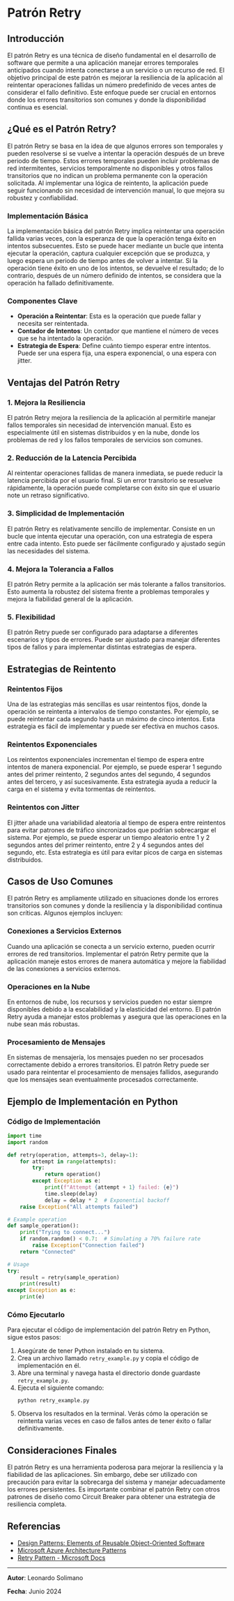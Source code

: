 
# Patrón Retry

## Introducción
El patrón Retry es una técnica de diseño fundamental en el desarrollo de software que permite a una aplicación manejar errores temporales anticipados cuando intenta conectarse a un servicio o un recurso de red. El objetivo principal de este patrón es mejorar la resiliencia de la aplicación al reintentar operaciones fallidas un número predefinido de veces antes de considerar el fallo definitivo. Este enfoque puede ser crucial en entornos donde los errores transitorios son comunes y donde la disponibilidad continua es esencial.

## ¿Qué es el Patrón Retry?
El patrón Retry se basa en la idea de que algunos errores son temporales y pueden resolverse si se vuelve a intentar la operación después de un breve periodo de tiempo. Estos errores temporales pueden incluir problemas de red intermitentes, servicios temporalmente no disponibles y otros fallos transitorios que no indican un problema permanente con la operación solicitada. Al implementar una lógica de reintento, la aplicación puede seguir funcionando sin necesidad de intervención manual, lo que mejora su robustez y confiabilidad.

### Implementación Básica
La implementación básica del patrón Retry implica reintentar una operación fallida varias veces, con la esperanza de que la operación tenga éxito en intentos subsecuentes. Esto se puede hacer mediante un bucle que intenta ejecutar la operación, captura cualquier excepción que se produzca, y luego espera un periodo de tiempo antes de volver a intentar. Si la operación tiene éxito en uno de los intentos, se devuelve el resultado; de lo contrario, después de un número definido de intentos, se considera que la operación ha fallado definitivamente.

### Componentes Clave
- **Operación a Reintentar**: Esta es la operación que puede fallar y necesita ser reintentada.
- **Contador de Intentos**: Un contador que mantiene el número de veces que se ha intentado la operación.
- **Estrategia de Espera**: Define cuánto tiempo esperar entre intentos. Puede ser una espera fija, una espera exponencial, o una espera con jitter.

## Ventajas del Patrón Retry

### 1. Mejora la Resiliencia
El patrón Retry mejora la resiliencia de la aplicación al permitirle manejar fallos temporales sin necesidad de intervención manual. Esto es especialmente útil en sistemas distribuidos y en la nube, donde los problemas de red y los fallos temporales de servicios son comunes.

### 2. Reducción de la Latencia Percibida
Al reintentar operaciones fallidas de manera inmediata, se puede reducir la latencia percibida por el usuario final. Si un error transitorio se resuelve rápidamente, la operación puede completarse con éxito sin que el usuario note un retraso significativo.

### 3. Simplicidad de Implementación
El patrón Retry es relativamente sencillo de implementar. Consiste en un bucle que intenta ejecutar una operación, con una estrategia de espera entre cada intento. Esto puede ser fácilmente configurado y ajustado según las necesidades del sistema.

### 4. Mejora la Tolerancia a Fallos
El patrón Retry permite a la aplicación ser más tolerante a fallos transitorios. Esto aumenta la robustez del sistema frente a problemas temporales y mejora la fiabilidad general de la aplicación.

### 5. Flexibilidad
El patrón Retry puede ser configurado para adaptarse a diferentes escenarios y tipos de errores. Puede ser ajustado para manejar diferentes tipos de fallos y para implementar distintas estrategias de espera.

## Estrategias de Reintento

### Reintentos Fijos
Una de las estrategias más sencillas es usar reintentos fijos, donde la operación se reintenta a intervalos de tiempo constantes. Por ejemplo, se puede reintentar cada segundo hasta un máximo de cinco intentos. Esta estrategia es fácil de implementar y puede ser efectiva en muchos casos.

### Reintentos Exponenciales
Los reintentos exponenciales incrementan el tiempo de espera entre intentos de manera exponencial. Por ejemplo, se puede esperar 1 segundo antes del primer reintento, 2 segundos antes del segundo, 4 segundos antes del tercero, y así sucesivamente. Esta estrategia ayuda a reducir la carga en el sistema y evita tormentas de reintentos.

### Reintentos con Jitter
El jitter añade una variabilidad aleatoria al tiempo de espera entre reintentos para evitar patrones de tráfico sincronizados que podrían sobrecargar el sistema. Por ejemplo, se puede esperar un tiempo aleatorio entre 1 y 2 segundos antes del primer reintento, entre 2 y 4 segundos antes del segundo, etc. Esta estrategia es útil para evitar picos de carga en sistemas distribuidos.

## Casos de Uso Comunes
El patrón Retry es ampliamente utilizado en situaciones donde los errores transitorios son comunes y donde la resiliencia y la disponibilidad continua son críticas. Algunos ejemplos incluyen:

### Conexiones a Servicios Externos
Cuando una aplicación se conecta a un servicio externo, pueden ocurrir errores de red transitorios. Implementar el patrón Retry permite que la aplicación maneje estos errores de manera automática y mejore la fiabilidad de las conexiones a servicios externos.

### Operaciones en la Nube
En entornos de nube, los recursos y servicios pueden no estar siempre disponibles debido a la escalabilidad y la elasticidad del entorno. El patrón Retry ayuda a manejar estos problemas y asegura que las operaciones en la nube sean más robustas.

### Procesamiento de Mensajes
En sistemas de mensajería, los mensajes pueden no ser procesados correctamente debido a errores transitorios. El patrón Retry puede ser usado para reintentar el procesamiento de mensajes fallidos, asegurando que los mensajes sean eventualmente procesados correctamente.

## Ejemplo de Implementación en Python

### Código de Implementación

```python
import time
import random

def retry(operation, attempts=3, delay=1):
    for attempt in range(attempts):
        try:
            return operation()
        except Exception as e:
            print(f"Attempt {attempt + 1} failed: {e}")
            time.sleep(delay)
            delay = delay * 2  # Exponential backoff
    raise Exception("All attempts failed")

# Example operation
def sample_operation():
    print("Trying to connect...")
    if random.random() < 0.7:  # Simulating a 70% failure rate
        raise Exception("Connection failed")
    return "Connected"

# Usage
try:
    result = retry(sample_operation)
    print(result)
except Exception as e:
    print(e)
```

### Cómo Ejecutarlo
Para ejecutar el código de implementación del patrón Retry en Python, sigue estos pasos:

1. Asegúrate de tener Python instalado en tu sistema.
2. Crea un archivo llamado `retry_example.py` y copia el código de implementación en él.
3. Abre una terminal y navega hasta el directorio donde guardaste `retry_example.py`.
4. Ejecuta el siguiente comando:
   ```
   python retry_example.py
   ```
5. Observa los resultados en la terminal. Verás cómo la operación se reintenta varias veces en caso de fallos antes de tener éxito o fallar definitivamente.

## Consideraciones Finales
El patrón Retry es una herramienta poderosa para mejorar la resiliencia y la fiabilidad de las aplicaciones. Sin embargo, debe ser utilizado con precaución para evitar la sobrecarga del sistema y manejar adecuadamente los errores persistentes. Es importante combinar el patrón Retry con otros patrones de diseño como Circuit Breaker para obtener una estrategia de resiliencia completa.

## Referencias

- [Design Patterns: Elements of Reusable Object-Oriented Software](https://en.wikipedia.org/wiki/Design_Patterns)
- [Microsoft Azure Architecture Patterns](https://docs.microsoft.com/en-us/azure/architecture/patterns/)
- [Retry Pattern - Microsoft Docs](https://docs.microsoft.com/en-us/azure/architecture/patterns/retry)

---

**Autor**: Leonardo Solimano

**Fecha**: Junio 2024
